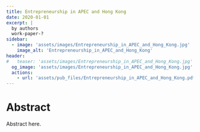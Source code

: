 ```yaml
---
title: Entrepreneurship in APEC and Hong Kong
date: 2020-01-01
excerpt: |
  by authors
  work-paper-?
sidebar:
  - image: 'assets/images/Entrepreneurship_in_APEC_and_Hong_Kong.jpg'
    image_alt: 'Entrepreneurship_in_APEC_and_Hong_Kong'
header:
#   teaser: 'assets/images/Entrepreneurship_in_APEC_and_Hong_Kong.jpg'
  og_image: 'assets/images/Entrepreneurship_in_APEC_and_Hong_Kong.jpg'
  actions:
    - url: 'assets/pub_files/Entrepreneurship_in_APEC_and_Hong_Kong.pdf'
---
```

# Abstract
Abstract here.
        